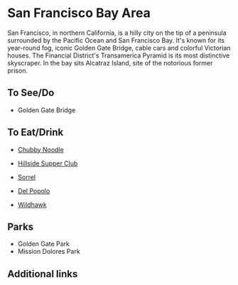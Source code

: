 # San Francisco Bay Area

San Francisco, in northern California, is a hilly city on the tip of a peninsula surrounded by the Pacific Ocean and San Francisco Bay. It's known for its year-round fog, iconic Golden Gate Bridge, cable cars and colorful Victorian houses. The Financial District's Transamerica Pyramid is its most distinctive skyscraper. In the bay sits Alcatraz Island, site of the notorious former prison.

## To See/Do

* Golden Gate Bridge

## To Eat/Drink

* [Chubby Noodle](https://www.chubbynoodle.com/)
* [Hillside Supper Club](http://www.hillsidesupperclub.com)
* [Sorrel](https://www.sorrelrestaurant.com)
* [Del Popolo](https://delpopolosf.getbento.com)

* [Wildhawk](https://www.wildhawksf.com)

## Parks

* Golden Gate Park
* Mission Dolores Park

## Additional links
